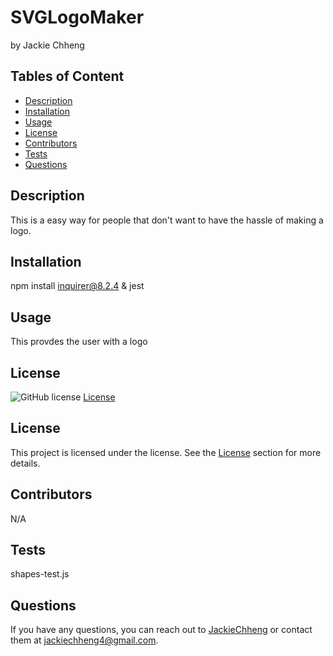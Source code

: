 # SVGLogoMaker
  by Jackie Chheng
## Tables of Content
- [Description](#Description)
- [Installation](#installation)
- [Usage](#Usage)
- [License](#License)
- [Contributors](#Contributors)
- [Tests](#Tests)
- [Questions](#Questions)

## Description
This is a easy way for people that don't want to have the hassle of making a logo.

## Installation
npm install inquirer@8.2.4 & jest

## Usage
This provdes the user with a logo

## License
![GitHub license](https://img.shields.io/badge/license--blue.svg)
[License](https://choosealicense.com/licenses/)
## License

This project is licensed under the  license. See the [License](#license) section for more details.

## Contributors
N/A

## Tests
shapes-test.js

## Questions
If you have any questions, you can reach out to [JackieChheng](https://github.com/JackieChheng) or contact them at jackiechheng4@gmail.com.
